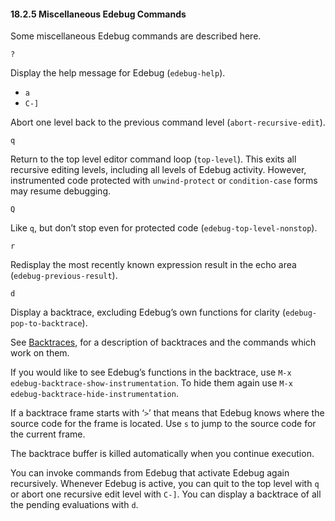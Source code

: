 

#### 18.2.5 Miscellaneous Edebug Commands

Some miscellaneous Edebug commands are described here.

`?`

Display the help message for Edebug (`edebug-help`).

*   `a`
*   `C-]`

Abort one level back to the previous command level (`abort-recursive-edit`).

`q`

Return to the top level editor command loop (`top-level`). This exits all recursive editing levels, including all levels of Edebug activity. However, instrumented code protected with `unwind-protect` or `condition-case` forms may resume debugging.

`Q`

Like `q`, but don’t stop even for protected code (`edebug-top-level-nonstop`).

`r`

Redisplay the most recently known expression result in the echo area (`edebug-previous-result`).

`d`

Display a backtrace, excluding Edebug’s own functions for clarity (`edebug-pop-to-backtrace`).

See [Backtraces](Backtraces.html), for a description of backtraces and the commands which work on them.

If you would like to see Edebug’s functions in the backtrace, use `M-x edebug-backtrace-show-instrumentation`. To hide them again use `M-x edebug-backtrace-hide-instrumentation`.

If a backtrace frame starts with ‘`>`’ that means that Edebug knows where the source code for the frame is located. Use `s` to jump to the source code for the current frame.

The backtrace buffer is killed automatically when you continue execution.

You can invoke commands from Edebug that activate Edebug again recursively. Whenever Edebug is active, you can quit to the top level with `q` or abort one recursive edit level with `C-]`. You can display a backtrace of all the pending evaluations with `d`.
